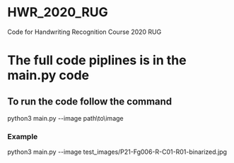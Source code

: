 # HWR_2020_RUG
Code for Handwriting Recognition Course 2020 RUG

# The full code piplines is in the main.py code

## To run the code follow the command

python3 main.py --image path\to\image

### Example
python3 main.py --image test_images/P21-Fg006-R-C01-R01-binarized.jpg
